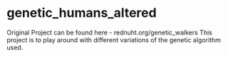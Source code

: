 # genetic_humans_altered

Original Project can be found here - rednuht.org/genetic_walkers
This project is to play around with different variations of the genetic algorithm used. 
